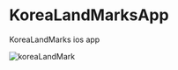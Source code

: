 # KoreaLandMarksApp
KoreaLandMarks ios app

![koreaLandMark](https://user-images.githubusercontent.com/35421421/60083304-736a7a00-9770-11e9-967f-07399489ffe8.gif)

